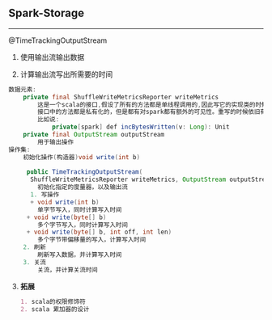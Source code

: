 ## **Spark-Storage**

---

@TimeTrackingOutputStream

1. 使用输出流输出数据

2. 计算输出流写出所需要的时间

```java
数据元素:
	private final ShuffleWriteMetricsReporter writeMetrics
		这是一个scala的接口,假设了所有的方法都是单线程调用的,因此写它的实现类的时候不需要同步.它的主要功能是报告洗牌操作@shuffle的度量值
		接口中的方法都是私有化的，但是都有对spark都有额外的可见性。重写的时候依旧有这个属性。
		比如说:
			private[spark] def incBytesWritten(v: Long): Unit
	private final OutputStream outputStream
		用于输出操作
操作集:
	初始化操作(构造器)void write(int b)
        
     public TimeTrackingOutputStream(
      ShuffleWriteMetricsReporter writeMetrics, OutputStream outputStream)
      	初始化指定的度量器，以及输出流
      1. 写操作
      + void write(int b)
		单字节写入，同时计算写入时间
	 + void write(byte[] b)
	 	多个字节写入，同时计算写入时间
	 + void write(byte[] b, int off, int len)
	 	多个字节带偏移量的写入，计算写入时间
	2. 刷新
		刷新写入数据，并计算写入时间
	3. 关流
		关流，并计算关流时间
```

3. **拓展**

   ```markdown
   1. scala的权限修饰符
   2. scala 累加器的设计
   ```

   